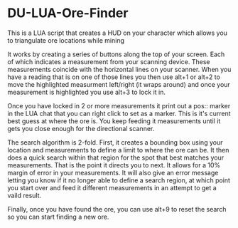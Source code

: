 # DU-LUA-Ore-Finder
This is a LUA script that creates a HUD on your character which allows you to triangulate ore locations while mining

It works by creating a series of buttons along the top of your screen.  Each of which indicates a measurement from your scanning device.
These measurements coincide with the horizontal lines on your scanner.  When you have a reading that is on one of those lines you
then use alt+1 or alt+2 to move the highlighted measurment left/right (it wraps around) and once your measurement is highlighted
you use alt+3 to lock it in.

Once you have locked in 2 or more measurements it print out a pos:: marker in the LUA chat that you can right click to set as a marker.
This is it's current best guess at where the ore is.  You keep feeding it measurements until it gets you close enough for the directional
scanner.

The search algorithm is 2-fold.
First, it creates a bounding box using your location and measurements to define a limit to where the ore can be.  It then does a quick search
within that region for the spot that best matches your measurements.  That is the point it directs you to next.  It allows for a 10% margin of error
in your measurements.  It will also give an error message letting you know if it no longer able to define a search region, at which point you start over
and feed it different measurements in an attempt to get a vaild result.

Finally, once you have found the ore, you can use alt+9 to reset the search so you can start finding a new ore.
